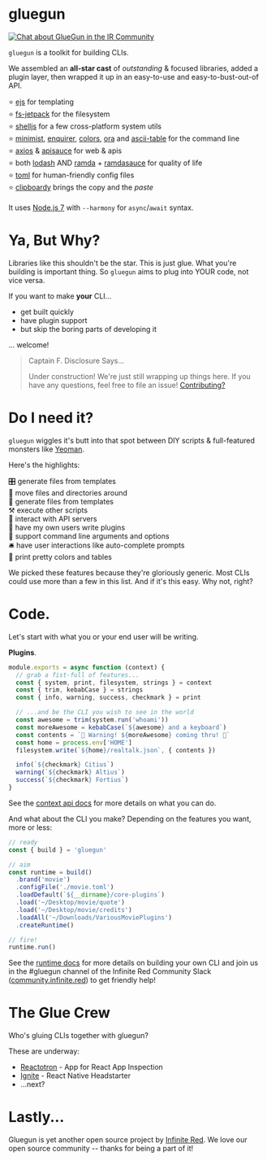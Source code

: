 # gluegun
[![Chat about GlueGun in the IR Community](https://infiniteredcommunity.herokuapp.com/badge.svg)](https://community.infinite.red/)

`gluegun` is a toolkit for building CLIs.

We assembled an **all-star cast** of *outstanding* & focused libraries, added a plugin layer, then wrapped it up in an easy-to-use and easy-to-bust-out-of API.

⭐️ [ejs](https://github.com/mde/ejs) for templating<br />
⭐️ [fs-jetpack](https://github.com/szwacz/fs-jetpack) for the filesystem<br />
⭐️ [shelljs](https://github.com/shelljs/shelljs) for a few cross-platform system utils<br />
⭐️ [minimist](https://github.com/substack/minimist), [enquirer](https://github.com/enquirer/enquirer), [colors](https://github.com/Marak/colors.js), [ora](https://github.com/sindresorhus/ora) and [ascii-table](https://github.com/sorensen/ascii-table) for the command line<br />
⭐️ [axios](https://github.com/mzabriskie/axios) & [apisauce](https://github.com/skellock/apisauce) for web & apis<br />
⭐️ both [lodash](https://github.com/lodash/lodash) AND [ramda](https://github.com/ramda/ramda) + [ramdasauce](https://github.com/skellock/ramdasauce) for quality of life<br />
⭐️ [toml](https://github.com/BinaryMuse/toml-node) for human-friendly config files </br>
⭐️ [clipboardy](https://github.com/sindresorhus/clipboardy) brings the copy and the *paste*<br />
</br>
It uses [Node.js 7](https://nodejs.org) with `--harmony` for `async`/`await` syntax.

# Ya, But Why?

Libraries like this shouldn't be the star. This is just glue.  What you're building is important thing. So `gluegun` aims to plug into YOUR code, not vice versa.

If you want to make **your** CLI...

* get built quickly
* have plugin support
* but skip the boring parts of developing it

... welcome!

> Captain F. Disclosure Says...
>
> Under construction! We're just still wrapping up things here. If you have any questions, feel free to file an issue! [Contributing?](./docs/contributing.md)


# Do I need it?

`gluegun` wiggles it's butt into that spot between DIY scripts & full-featured monsters like [Yeoman](http://yeoman.io).

Here's the highlights:

🎛 generate files from templates</br>
💾 move files and directories around</br>
🔮 generate files from templates</br>
⚒ execute other scripts</br>
🎅 interact with API servers</br>
🔌 have my own users write plugins</br>
🌯 support command line arguments and options</br>
🛎 have user interactions like auto-complete prompts</br>
💃 print pretty colors and tables</br>

We picked these features because they're gloriously generic.  Most CLIs could use more than a few in this list. And if it's this easy. Why not, right?

# Code.

Let's start with what you or your end user will be writing.

**Plugins**.

```js
module.exports = async function (context) {
  // grab a fist-full of features...
  const { system, print, filesystem, strings } = context
  const { trim, kebabCase } = strings
  const { info, warning, success, checkmark } = print

  // ...and be the CLI you wish to see in the world
  const awesome = trim(system.run('whoami'))
  const moreAwesome = kebabCase(`${awesome} and a keyboard`)
  const contents = `🚨 Warning! ${moreAwesome} coming thru! 🚨`
  const home = process.env['HOME']
  filesystem.write(`${home}/realtalk.json`, { contents })

  info(`${checkmark} Citius`)
  warning(`${checkmark} Altius`)
  success(`${checkmark} Fortius`)
}
```
See the [context api docs](./docs/context-api.md) for more details on what you can do.

And what about the CLI you make? Depending on the features you want, more or less:

```js
// ready
const { build } = 'gluegun'

// aim
const runtime = build()
  .brand('movie')
  .configFile('./movie.toml')
  .loadDefault(`${__dirname}/core-plugins`)
  .load('~/Desktop/movie/quote')
  .load('~/Desktop/movie/credits')
  .loadAll('~/Downloads/VariousMoviePlugins')
  .createRuntime()

// fire!
runtime.run()
```

See the [runtime docs](./docs/runtime.md) for more details on building your own CLI and join us in the #gluegun channel of the Infinite Red Community Slack ([community.infinite.red](http://community.infinite.red)) to get friendly help!

# The Glue Crew

Who's gluing CLIs together with gluegun?

These are underway:

* [Reactotron](https://github.com/infinitered/reactotron) - App for React App Inspection
* [Ignite](https://github.com/infinitered/ignite) - React Native Headstarter
* ...next?

# Lastly...

Gluegun is yet another open source project by [Infinite Red](https://infinite.red). We love our open source community -- thanks for being a part of it!
